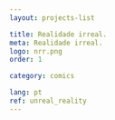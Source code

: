 ```yaml
---
layout: projects-list

title: Realidade irreal.
meta: Realidade irreal.
logo: nrr.png
order: 1

category: comics

lang: pt
ref: unreal_reality
---
```

